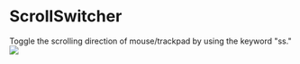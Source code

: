 # ScrollSwitcher


Toggle the scrolling direction of mouse/trackpad by using the keyword "ss."
![](hhttp://www.packal.org/sites/default/files/public/workflow-files/comalfredappngdemigodscrollswitcher/screenshots/screenshot2020-08-18at101244am.png)
